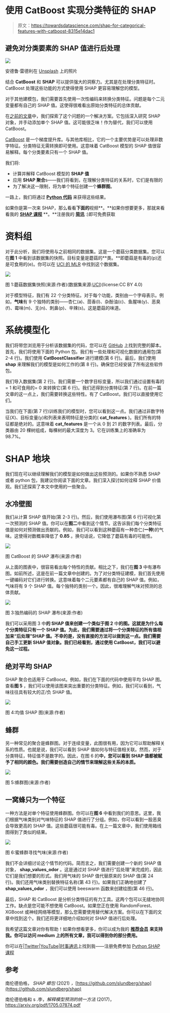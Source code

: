 # 使用 CatBoost 实现分类特征的 SHAP

> 原文：<https://towardsdatascience.com/shap-for-categorical-features-with-catboost-8315e14dac1>

## 避免对分类要素的 SHAP 值进行后处理

![](img/e84377628ac8f9c9641b44b3f52281c0.png)

安德鲁·雷德利在 [Unsplash](https://unsplash.com?utm_source=medium&utm_medium=referral) 上的照片

结合 **CatBoost** 和 **SHAP** 可以提供强大的洞察力。尤其是在处理分类特征时。CatBoost 处理这些功能的方式使得使用 SHAP 更容易理解您的模型。

对于其他建模包，我们需要首先使用一次性编码来转换分类特征。问题是每个二元变量都有自己的 SHAP 值。这使得很难看出原始分类特征的总体贡献。

在[之前的文章](/shap-for-categorical-features-7c63e6a554ea)中，我们探索了这个问题的一个解决方案。它包括深入研究 SHAP 对象，并手动添加单个 SHAP 值。这可能很乏味！作为替代，我们可以使用 CatBoost。

[CatBoost](https://catboost.ai/) 是一个梯度提升库。与其他库相比，它的一个主要优势是可以处理非数字特征。分类特征无需转换即可使用。这意味着 CatBoost 模型的 SHAP 值很容易解释。每个分类要素只有一个 SHAP 值。

我们将:

*   计算并解释 CatBoost 模型的 **SHAP 值**
*   应用 **SHAP 聚合**s——我们将看到，在理解分类特征的关系时，它们是有限的
*   为了解决这一限制，将为单个特征创建一个**蜂群图**。

一路上，我们将通过 [**Python 代码**](https://github.com/conorosully/medium-articles/blob/master/src/interpretable%20ml/SHAP/SHAP_catboost.ipynb) 来获得这些结果。

如果你是第一次来 SHAP，那么看看**下面的**视频**。**如果你想要更多，那就来看看我的 [**SHAP 课程**](https://adataodyssey.com/courses/shap-with-python/) **。**注册我的 [**简讯**](https://mailchi.mp/aa82a5ce1dc0/signup) :)即可免费获取

# 资料组

对于此分析，我们将使用与之前相同的数据集。这是一个蘑菇分类数据集。您可以在**图 1** 中看到该数据集的快照。目标变量是蘑菇的**类。**即蘑菇是有毒的(p)还是可食用的(e)。你可以在 [UCI 的 MLR](https://archive.ics.uci.edu/ml/datasets/Mushroom) 中找到这个数据集。

![](img/7dd5a02dfc1b1e58e283f1289ea00770.png)

图 1:蘑菇数据集快照(来源:作者)(数据集来源:[UCI](https://archive.ics.uci.edu/ml/datasets/Mushroom))(license:CC BY 4.0)

对于模型特征，我们有 22 个分类特征。对于每个功能，类别由一个字母表示。例如，**气味**有 9 个独特的类别——杏仁(a)、茴香(l)、杂酚油(c)、鱼腥味(y)、恶臭(f)、霉味(m)、无(n)、刺鼻(p)、辛辣(s)。这是蘑菇的味道。

# 系统模型化

我们将带您浏览用于分析该数据集的代码，您可以在 [GitHub](https://github.com/conorosully/medium-articles/blob/master/src/interpretable%20ml/SHAP/SHAP_catboost.ipynb) 上找到完整的脚本。首先，我们将使用下面的 Python 包。我们有一些处理和可视化数据的通用包(第 2-4 行)。我们使用 **CatBoostClassifier** 进行建模(第 6 行)。最后，我们使用 **shap** 来理解我们的模型是如何工作的(第 8 行)。确保您已经安装了所有这些软件包。

我们导入数据集(第 2 行)。我们需要一个数字目标变量，所以我们通过设置有毒的= 1 和可食用的= 0 来转换它(第 6 行)。我们还得到分类特征(第 7 行)。在前一篇文章的这一点上，我们需要转换这些特性。有了 CatBoost，我们可以直接使用它们。

当我们在下面(第 7 行)训练我们的模型时，您可以看到这一点。我们通过非数字特征(X)、目标变量(y)和列表来表明特征是分类的( **cat_features** )。我们所有的特征都是绝对的。这意味着 **cat_features** 是一个从 0 到 21 的数字列表。最后，分类器由 20 棵树组成，每棵树的最大深度为 3。它在训练集上的准确率为 98.7%。

# SHAP 地块

我们现在可以继续理解我们的模型是如何做出这些预测的。如果你不熟悉 SHAP 或者 python 包，我建议你阅读下面的文章。我们深入探讨如何诠释 SHAP 价值观。我们还探索了本文中使用的一些聚合。

[](/introduction-to-shap-with-python-d27edc23c454)  

## 水冷壁图

我们从计算 SHAP 值开始(第 2-3 行)。然后，我们使用瀑布图(第 6 行)可视化第一次预测的 SHAP 值。你可以在**图二**中看到这个情节。这告诉我们每个分类特征值是如何对预测做出贡献的。例如，我们可以看到这种蘑菇有一种杏仁(**一种**)的气味。这使得对数概率降低了 **0.85** 。换句话说，它降低了蘑菇有毒的可能性。

![](img/29ce88cdd93b3ec70dc5170de4f1570b.png)

图 CatBoost 的 SHAP 瀑布(来源:作者)

从上面的图表中，很容易看出每个特性的贡献。相比之下，我们在**图 3** 中有瀑布图。如前所述，这是在前一篇文章中创建的。为了对分类特征建模，我们首先使用一键编码对它们进行转换。这意味着每个二元要素都有自己的 SHAP 值。例如，气味将有 9 个 SHAP 值。每个独特的类别一个。因此，很难理解气味对预测的总体贡献。

![](img/9567ed3c0a53162e4585c1d48869c0c3.png)

图 3:独热编码的 SHAP 瀑布(来源:作者)

我们可以采用图 3 中**的 SHAP 值来创建一个类似于图 2** 中**的图。这就是为什么每个分类特征只有一个 SHAP 值。为此，我们需要通过将一个分类特征的所有值相加来“后处理”SHAP 值。不幸的是，没有直接的方法可以做到这一点。我们需要自己手工更新 SHAP 值对象。我们已经看到，通过使用 CatBoost，我们可以避免这一过程。**

## 绝对平均 SHAP

SHAP 聚合也适用于 CatBoost。例如，我们在下面的代码中使用平均 SHAP 图。查看**图 5** ，我们可以使用该图来突出重要的分类特征。例如，我们可以看到，气味往往具有较大的正/负 SHAP 值。

![](img/6731e009f143853c4ac3127eb7bfff30.png)

图 4:均值 SHAP 图(来源:作者)

## 蜂群

另一种常见的聚合是蜂群图。对于连续变量，此图很有用，因为它可以帮助解释关系的性质。也就是说，我们可以看到 SHAP 值如何与特征值相关联。然而，对于分类特征，特征值不是数字的。因此，在图 6 的**中，您可以看到 SHAP 值都被赋予了相同的颜色。我们需要创造自己的情节来理解这些关系的本质。**

![](img/9ca3e1f04dba7a0ba212e0abf12b3421.png)

图 5:蜂群图(来源:作者)

## 一窝蜂只为一个特征

一种方法是对单个特征使用蜂群图。你可以在**图 6** 中看到我们的意思。这里，我们根据气味类别对气味特征的 SHAP 值进行了分组。例如，你可以看到一股恶臭会导致更高的 SHAP 值。这些蘑菇很可能有毒。在上一篇文章中，我们使用箱线图得到了类似的结果。

![](img/0df3c873a4920585fad0538d3ecbd928.png)

图 6:蜜蜂群寻找气味(来源:作者)

我们不会详细讨论这个情节的代码。简而言之，我们需要创建一个新的 SHAP 值对象， **shap_values_odor** 。这是通过对 SHAP 值进行“后处理”来完成的，因此它们是我们想要的形式。我们用气味的 SHAP 值代替原来的 SHAP 值(第 24 行)。我们还用气味类别替换特征名称(第 43 行)。如果我们正确地创建了 **shap_values_odor** ，我们可以使用 beeswarm 函数来创建绘图(第 46 行)。

最后，SHAP 和 CatBoost 是分析分类特征的有力工具。这两个包可以无缝地协同工作。缺点是您可能不想使用 CatBoost。如果您正在使用 RandomForest、XGBoost 或神经网络等模型，那么您需要使用替代解决方案。你可以在下面的文章中找到这个。我们还将更详细地介绍如何对 SHAP 值进行后处理。

[](/shap-for-categorical-features-7c63e6a554ea)  

我希望这篇文章对你有帮助！如果你想看更多，你可以成为我的 [**推荐会员**](https://conorosullyds.medium.com/membership) **来支持我。你可以访问 medium 上的所有文章，我可以得到你的部分费用。**

[](https://conorosullyds.medium.com/membership)  

你可以在|[Twitter](https://twitter.com/conorosullyDS)|[YouTube](https://www.youtube.com/channel/UChsoWqJbEjBwrn00Zvghi4w)|[时事通讯](https://mailchi.mp/aa82a5ce1dc0/signup)上找到我——注册免费参加 [Python SHAP 课程](https://adataodyssey.com/courses/shap-with-python/)

## 参考

南伦德伯格， *SHAP 蟒包* (2021) *，*[https://github.com/slundberg/shap](https://github.com/slundberg/shap)

南伦德伯格和 s .李，*解释模型预测的统一方法* (2017)，https://arxiv.org/pdf/1705.07874.pdf